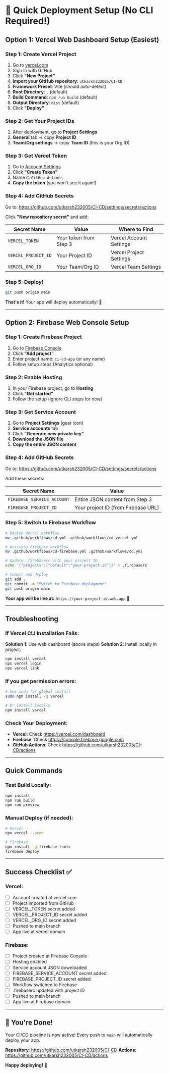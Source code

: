 # 🚀 Quick Deployment Setup (No CLI Required!)

## Option 1: Vercel Web Dashboard Setup (Easiest)

### Step 1: Create Vercel Project
1. Go to [vercel.com](https://vercel.com)
2. Sign in with GitHub
3. Click **"New Project"**
4. **Import your GitHub repository**: `utkarsh232005/CI-CD`
5. **Framework Preset**: Vite (should auto-detect)
6. **Root Directory**: `.` (default)
7. **Build Command**: `npm run build` (default)
8. **Output Directory**: `dist` (default)
9. Click **"Deploy"**

### Step 2: Get Your Project IDs
1. After deployment, go to **Project Settings**
2. **General** tab → copy **Project ID**
3. **Team/Org settings** → copy **Team ID** (this is your Org ID)

### Step 3: Get Vercel Token
1. Go to [Account Settings](https://vercel.com/account/tokens)
2. Click **"Create Token"**
3. Name it: `GitHub Actions`
4. **Copy the token** (you won't see it again!)

### Step 4: Add GitHub Secrets
Go to: https://github.com/utkarsh232005/CI-CD/settings/secrets/actions

Click **"New repository secret"** and add:

| Secret Name | Value | Where to Find |
|------------|-------|---------------|
| `VERCEL_TOKEN` | Your token from Step 3 | Vercel Account Settings |
| `VERCEL_PROJECT_ID` | Your Project ID | Vercel Project Settings |
| `VERCEL_ORG_ID` | Your Team/Org ID | Vercel Team Settings |

### Step 5: Deploy!
```bash
git push origin main
```

**That's it!** Your app will deploy automatically! 🎉

---

## Option 2: Firebase Web Console Setup

### Step 1: Create Firebase Project
1. Go to [Firebase Console](https://console.firebase.google.com)
2. Click **"Add project"**
3. Enter project name: `ci-cd-app` (or any name)
4. Follow setup steps (Analytics optional)

### Step 2: Enable Hosting
1. In your Firebase project, go to **Hosting**
2. Click **"Get started"**
3. Follow the setup (ignore CLI steps for now)

### Step 3: Get Service Account
1. Go to **Project Settings** (gear icon)
2. **Service accounts** tab
3. Click **"Generate new private key"**
4. **Download the JSON file**
5. **Copy the entire JSON content**

### Step 4: Add GitHub Secrets
Go to: https://github.com/utkarsh232005/CI-CD/settings/secrets/actions

Add these secrets:

| Secret Name | Value |
|------------|-------|
| `FIREBASE_SERVICE_ACCOUNT` | Entire JSON content from Step 3 |
| `FIREBASE_PROJECT_ID` | Your project ID (from Firebase URL) |

### Step 5: Switch to Firebase Workflow
```bash
# Backup Vercel workflow
mv .github/workflows/cd.yml .github/workflows/cd-vercel.yml

# Activate Firebase workflow  
mv .github/workflows/cd-firebase.yml .github/workflows/cd.yml

# Update .firebaserc with your project ID
echo '{"projects":{"default":"your-project-id"}}' > .firebaserc

# Commit and deploy
git add .
git commit -m "Switch to Firebase deployment"
git push origin main
```

**Your app will be live at:** `https://your-project-id.web.app` 🎉

---

## Troubleshooting

### If Vercel CLI Installation Fails:
**Solution 1**: Use web dashboard (above steps)
**Solution 2**: Install locally in project:
```bash
npm install vercel
npx vercel login
npx vercel link
```

### If you get permission errors:
```bash
# Use sudo for global install
sudo npm install -g vercel

# Or install locally
npm install vercel
```

### Check Your Deployment:
- **Vercel**: Check https://vercel.com/dashboard
- **Firebase**: Check https://console.firebase.google.com
- **GitHub Actions**: Check https://github.com/utkarsh232005/CI-CD/actions

---

## Quick Commands

### Test Build Locally:
```bash
npm install
npm run build
npm run preview
```

### Manual Deploy (if needed):
```bash
# Vercel
npx vercel --prod

# Firebase  
npm install -g firebase-tools
firebase deploy
```

---

## Success Checklist ✅

### Vercel:
- [ ] Account created at vercel.com
- [ ] Project imported from GitHub
- [ ] VERCEL_TOKEN secret added
- [ ] VERCEL_PROJECT_ID secret added  
- [ ] VERCEL_ORG_ID secret added
- [ ] Pushed to main branch
- [ ] App live at vercel domain

### Firebase:
- [ ] Project created at Firebase Console
- [ ] Hosting enabled
- [ ] Service account JSON downloaded
- [ ] FIREBASE_SERVICE_ACCOUNT secret added
- [ ] FIREBASE_PROJECT_ID secret added
- [ ] Workflow switched to Firebase
- [ ] .firebaserc updated with project ID
- [ ] Pushed to main branch
- [ ] App live at Firebase domain

---

## 🎉 You're Done!

Your CI/CD pipeline is now active! Every push to `main` will automatically deploy your app.

**Repository**: https://github.com/utkarsh232005/CI-CD
**Actions**: https://github.com/utkarsh232005/CI-CD/actions

**Happy deploying!** 🚀
